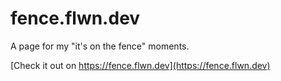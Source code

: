 # fence.flwn.dev

A page for my "it's on the fence" moments.

[Check it out on https://fence.flwn.dev](https://fence.flwn.dev)
